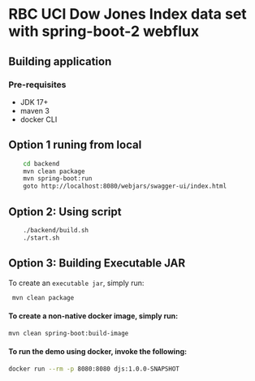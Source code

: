 # RBC UCI Dow Jones Index data set with spring-boot-2 webflux

## Building application

### Pre-requisites
- JDK 17+
- maven 3
- docker CLI

## Option 1 runing from local

```sh
    cd backend
    mvn clean package
    mvn spring-boot:run
    goto http://localhost:8080/webjars/swagger-ui/index.html
```

## Option 2: Using script

```sh
    ./backend/build.sh
    ./start.sh

```


## Option 3: Building Executable JAR
To create an `executable jar`, simply run:

```sh
 mvn clean package
```

#### To create a non-native docker image, simply run:

```sh
mvn clean spring-boot:build-image
```

#### To run the demo using docker, invoke the following:

```sh
docker run --rm -p 8080:8080 djs:1.0.0-SNAPSHOT
```
